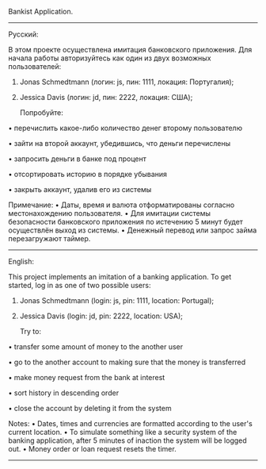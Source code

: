 Bankist Application.

--------------------------------------------------------------------------------------------------------------------

Русский:

В этом проекте осуществлена имитация банковского приложения.
Для начала работы авторизуйтесь как один из двух возможных пользователей:

1. Jonas Schmedtmann (логин: js, пин: 1111, локация: Португалия);
2. Jessica Davis (логин: jd, пин: 2222, локация: США);
   
   Попробуйте:
   
• перечислить какое-либо количество денег второму пользователю
   
• зайти на второй аккаунт, убедившись, что деньги перечислены
   
• запросить деньги в банке под процент
   
• отсортировать историю в порядке убывания
   
• закрыть аккаунт, удалив его из системы
   
   Примечание:
   • Даты, время и валюта отформатированы согласно местонахождению пользователя.
   • Для имитации системы безопасности банковского приложения по истечению 5 минут будет осуществлён выход из системы.
   • Денежный перевод или запрос займа перезагружают таймер.
   
--------------------------------------------------------------------------------------------------------------------

English:

This project implements an imitation of a banking application.
To get started, log in as one of two possible users:

1. Jonas Schmedtmann (login: js, pin: 1111, location: Portugal);
2. Jessica Davis (login: jd, pin: 2222, location: USA);

   Try to:
   
• transfer some amount of money to the another user
   
• go to the another account to making sure that the money is transferred
   
• make money request from the bank at interest
   
• sort history in descending order
   
• close the account by deleting it from the system
    
   Notes:
   • Dates, times and currencies are formatted according to the user's current location.
   • To simulate something like a security system of the banking application, after 5 minutes of inaction the system will be logged out.
   • Money order or loan request resets the timer.
   
--------------------------------------------------------------------------------------------------------------------
